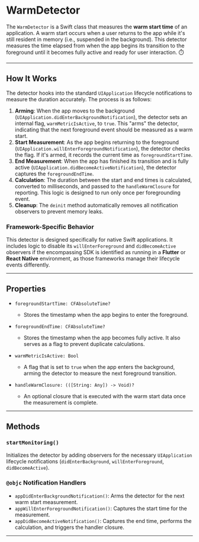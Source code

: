 # WarmDetector

The `WarmDetector` is a Swift class that measures the **warm start time** of an application. A warm start occurs when a user returns to the app while it's still resident in memory (i.e., suspended in the background). This detector measures the time elapsed from when the app begins its transition to the foreground until it becomes fully active and ready for user interaction. ⏱️

---

## How It Works

The detector hooks into the standard `UIApplication` lifecycle notifications to measure the duration accurately. The process is as follows:

1.  **Arming**: When the app moves to the background (`UIApplication.didEnterBackgroundNotification`), the detector sets an internal flag, `warmMetricIsActive`, to `true`. This "arms" the detector, indicating that the next foreground event should be measured as a warm start.
2.  **Start Measurement**: As the app begins returning to the foreground (`UIApplication.willEnterForegroundNotification`), the detector checks the flag. If it's armed, it records the current time as `foregroundStartTime`.
3.  **End Measurement**: When the app has finished its transition and is fully active (`UIApplication.didBecomeActiveNotification`), the detector captures the `foregroundEndTime`.
4.  **Calculation**: The duration between the start and end times is calculated, converted to milliseconds, and passed to the `handleWarmClosure` for reporting. This logic is designed to run only once per foregrounding event.
5.  **Cleanup**: The `deinit` method automatically removes all notification observers to prevent memory leaks.

### Framework-Specific Behavior

This detector is designed specifically for native Swift applications. It includes logic to disable its `willEnterForeground` and `didBecomeActive` observers if the encompassing SDK is identified as running in a **Flutter** or **React Native** environment, as those frameworks manage their lifecycle events differently.

---

## Properties

* `foregroundStartTime: CFAbsoluteTime?`
    * Stores the timestamp when the app begins to enter the foreground.

* `foregroundEndTime: CFAbsoluteTime?`
    * Stores the timestamp when the app becomes fully active. It also serves as a flag to prevent duplicate calculations.

* `warmMetricIsActive: Bool`
    * A flag that is set to `true` when the app enters the background, arming the detector to measure the next foreground transition.

* `handleWarmClosure: (([String: Any]) -> Void)?`
    * An optional closure that is executed with the warm start data once the measurement is complete.

---

## Methods

### `startMonitoring()`

Initializes the detector by adding observers for the necessary `UIApplication` lifecycle notifications (`didEnterBackground`, `willEnterForeground`, `didBecomeActive`).

### `@objc` Notification Handlers

* `appDidEnterBackgroundNotification()`: Arms the detector for the next warm start measurement.
* `appWillEnterForegroundNotification()`: Captures the start time for the measurement.
* `appDidBecomeActiveNotification()`: Captures the end time, performs the calculation, and triggers the handler closure.

---

